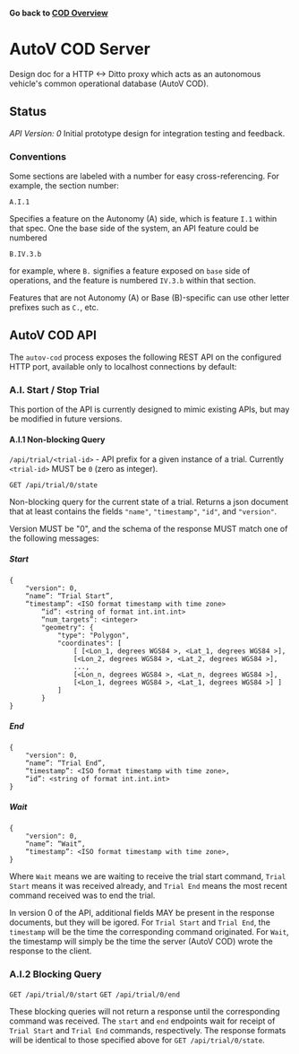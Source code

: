 __Go back to [COD Overview](./README.md)__

# AutoV COD Server
Design doc for a HTTP <-> Ditto proxy which acts as an autonomous vehicle's
common operational database (AutoV COD).

## Status
*API Version: 0*
Initial prototype design for integration testing and feedback.

### Conventions
Some sections are labeled with a number for easy cross-referencing. For example, the section number:

```
A.I.1
```

Specifies a feature on the Autonomy (A) side, which is feature `I.1` within
that spec. One the base side of the system, an API feature could be numbered

```
B.IV.3.b
```
for example, where `B.` signifies a feature exposed on `base` side of
operations, and the feature is numbered `IV.3.b` within that section.

Features that are not Autonomy (A) or Base (B)-specific can use other letter
prefixes such as `C.`, etc.

## AutoV COD API

The `autov-cod` process exposes the following REST API on the configured
HTTP port, available only to localhost connections by default:

### A.I. Start / Stop Trial

This portion of the API is currently designed to mimic existing APIs, but may be
modified in future versions.

#### A.I.1 Non-blocking Query

`/api/trial/<trial-id>` - API prefix for a given instance of a trial. Currently
`<trial-id>` MUST be `0` (zero as integer).

`GET /api/trial/0/state`

Non-blocking query for the current state of a trial. Returns a json document
that at least contains the fields `"name"`, `"timestamp"`, `"id"`, and
`"version"`.

Version MUST be "0", and the schema of the response MUST match one of the
following messages:

##### Start
```
{
    "version": 0,
    “name”: “Trial Start”,
    “timestamp”: <ISO format timestamp with time zone>
        “id”: <string of format int.int.int>
        “num_targets”: <integer>
        "geometry": {
            "type": "Polygon",
            "coordinates": [
                [ [<Lon_1, degrees WGS84 >, <Lat_1, degrees WGS84 >],
                [<Lon_2, degrees WGS84 >, <Lat_2, degrees WGS84 >],
                ...,
                [<Lon_n, degrees WGS84 >, <Lat_n, degrees WGS84 >],
                [<Lon_1, degrees WGS84 >, <Lat_1, degrees WGS84 >] ]
            ]
        }
}
```

##### End

```
{
    "version": 0,
    “name”: “Trial End”,
    “timestamp”: <ISO format timestamp with time zone>,
    “id”: <string of format int.int.int>
}
```

##### Wait
```
{
    "version": 0,
    “name”: “Wait”,
    “timestamp”: <ISO format timestamp with time zone>,
}
```

Where `Wait` means we are waiting to receive the trial start command, `Trial
Start` means it was received already, and `Trial End` means the most recent
command received was to end the trial.

In version 0 of the API, additional fields MAY be present in the response
documents, but they will be igored. For `Trial Start` and `Trial End`, the
`timestamp` will be the time the corresponding command originated. For `Wait`,
the timestamp will simply be the time the server (AutoV COD) wrote the response
to the client.

### A.I.2 Blocking Query

`GET /api/trial/0/start`
`GET /api/trial/0/end`

These blocking queries will not return a response until the corresponding
command was received. The `start` and `end` endpoints wait for receipt of `Trial
Start` and `Trial End` commands, respectively. The response formats will be
identical to those specified above for `GET /api/trial/0/state`.

